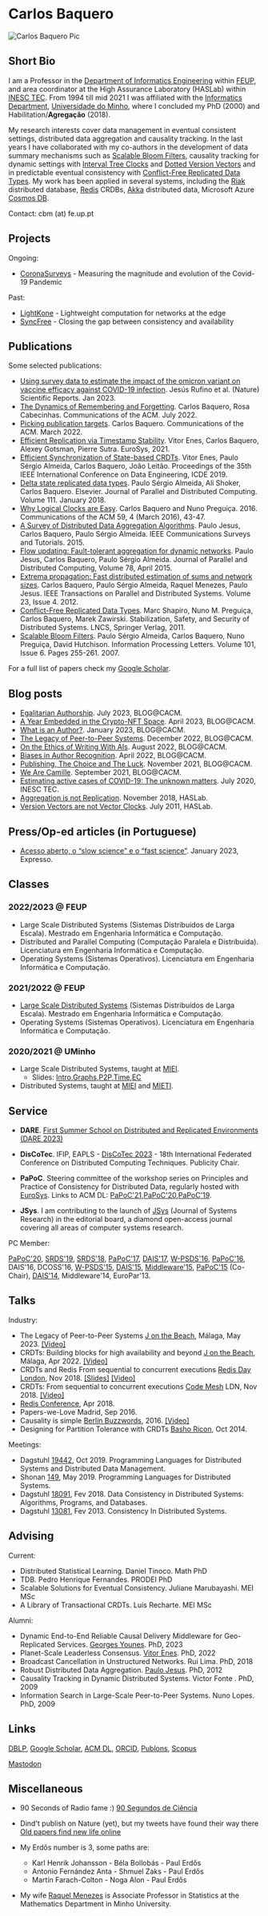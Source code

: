# Carlos Baquero

![Carlos Baquero Pic](https://cbaquero.github.io/web/cbmsquare.jpg)

## Short Bio

I am a Professor in the [Department of Informatics Engineering](https://dei.fe.up.pt/en/home-page/) within [FEUP](https://sigarra.up.pt/feup/en/web_page.inicial), and area coordinator at the High Assurance Laboratory (HASLab) within [INESC TEC](http://www.inestec.pt).
From 1994 till mid 2021 I was affiliated with the [Informatics Department](https://di.uminho.pt), [Universidade do Minho](http://www.uminho.pt), where I concluded my PhD (2000) and Habilitation/**Agregação** (2018).

My research interests cover data management in eventual consistent settings, distributed data aggregation and causality tracking. In the last years I have collaborated with my co-authors in the development of data summary mechanisms such as [Scalable Bloom Filters](https://scholar.google.com/citations?view_op=view_citation&hl=en&user=NAUDTpMAAAAJ&citation_for_view=NAUDTpMAAAAJ:u-x6o8ySG0sC), causality tracking for dynamic settings with [Interval Tree Clocks](https://scholar.google.com/citations?view_op=view_citation&hl=en&user=NAUDTpMAAAAJ&citation_for_view=NAUDTpMAAAAJ:MXK_kJrjxJIC) and [Dotted Version Vectors](https://scholar.google.com/citations?view_op=view_citation&hl=en&user=NAUDTpMAAAAJ&sortby=pubdate&citation_for_view=NAUDTpMAAAAJ:rFyVMFCKTwsC) and in predictable eventual consistency with [Conflict-Free Replicated Data Types](https://scholar.google.com/citations?view_op=view_citation&hl=en&user=NAUDTpMAAAAJ&citation_for_view=NAUDTpMAAAAJ:M3ejUd6NZC8C). My work has been applied in several systems, including the [Riak](https://www.infoq.com/news/2014/09/basho-riak-2.0) distributed database, [Redis](https://docs.redislabs.com/latest/rs/references/developing-for-active-active/) CRDBs, [Akka](https://doc.akka.io/docs/akka/current/typed/distributed-data.html) distributed data, Microsoft Azure [Cosmos DB](https://azure.microsoft.com/en-in/blog/azure-cosmos-db-pushing-the-frontier-of-globally-distributed-databases/).

Contact: cbm (at) fe.up.pt

## Projects

Ongoing:

* [CoronaSurveys](https://coronasurveys.org) - Measuring the magnitude and evolution of the Covid-19 Pandemic

Past:

* [LightKone](https://www.lightkone.eu) - Lightweight computation for networks at the edge
* [SyncFree](https://pages.lip6.fr/syncfree/index.html) -  Closing the gap between consistency and availability

## Publications

Some selected publications:

* [Using survey data to estimate the impact of the omicron variant on vaccine efficacy against COVID-19 infection](https://www.nature.com/articles/s41598-023-27951-3). Jesús Rufino et al. (Nature) Scientific Reports. Jan 2023. 
* [The Dynamics of Remembering and Forgetting](https://dl.acm.org/doi/10.1145/3535190). Carlos Baquero, Rosa Cabecinhas. Communications of the ACM. July 2022.
* [Picking publication targets](https://dl.acm.org/doi/10.1145/3510545). Carlos Baquero. Communications of the ACM. March 2022.
* [Efficient Replication via Timestamp Stability](https://doi.org/10.1145/3447786.3456236). Vitor Enes, Carlos Baquero, Alexey Gotsman, Pierre Sutra. EuroSys, 2021.
* [Efficient Synchronization of State-based CRDTs](https://doi.org/10.1109/ICDE.2019.00022). Vitor Enes, Paulo Sérgio Almeida, Carlos Baquero, João Leitão. Proceedings of the 35th IEEE International Conference on Data Engineering, ICDE 2019.
* [Delta state replicated data types](https://doi.org/10.1016/j.jpdc.2017.08.003). Paulo Sérgio Almeida, Ali Shoker, Carlos Baquero. Elsevier. Journal of Parallel and Distributed Computing. Volume 111. January 2018.
* [Why Logical Clocks are Easy](https://doi.org/10.1145/2890782). Carlos Baquero and Nuno Preguiça. 2016. Communications of the ACM 59, 4 (March 2016), 43-47.
* [A Survey of Distributed Data Aggregation Algorithms](https://doi.org/10.1109/COMST.2014.2354398). Paulo Jesus, Carlos Baquero, Paulo Sérgio Almeida. IEEE Communications Surveys and Tutorials. 2015.
* [Flow updating: Fault-tolerant aggregation for dynamic networks](https://doi.org/10.1016/j.jpdc.2015.02.003). Paulo Jesus, Carlos Baquero, Paulo Sérgio Almeida. Journal of Parallel and Distributed Computing, Volume 78, April 2015.
* [Extrema propagation: Fast distributed estimation of sums and network sizes](https://doi.org/10.1109/TPDS.2011.209). Carlos Baquero, Paulo Sérgio Almeida, Raquel Menezes, Paulo Jesus. IEEE Transactions on Parallel and Distributed Systems. Volume 23, Issue 4. 2012.
* [Conflict-Free Replicated Data Types](https://doi.org/10.1007/978-3-642-24550-3_29). Marc Shapiro, Nuno M. Preguiça, Carlos Baquero, Marek Zawirski. Stabilization, Safety, and Security of Distributed Systems. LNCS, Springer Verlag, 2011.
* [Scalable Bloom Filters](https://doi.org/10.1016/j.ipl.2006.10.007). Paulo Sérgio Almeida, Carlos Baquero, Nuno Preguiça, David Hutchison. Information Processing Letters. Volume 101, Issue 6. Pages 255-261. 2007.

For a full list of papers check my [Google Scholar](https://scholar.google.com/citations?user=NAUDTpMAAAAJ&hl=en).

## Blog posts

* [Egalitarian Authorship](https://cacm.acm.org/blogs/blog-cacm/274657-egalitarian-authorship/fulltext). July 2023, BLOG@CACM.
* [A Year Embedded in the Crypto-NFT Space](https://cacm.acm.org/blogs/blog-cacm/271740-a-year-embedded-in-the-crypto-nft-space/fulltext). April 2023, BLOG@CACM.
* [What is an Author?](https://cacm.acm.org/blogs/blog-cacm/269867-what-is-an-author/fulltext). January 2023, BLOG@CACM.
* [The Legacy of Peer-to-Peer Systems](https://cacm.acm.org/blogs/blog-cacm/267236-the-legacy-of-peer-to-peer-systems/fulltext). December 2022, BLOG@CACM.
* [On the Ethics of Writing With AIs](https://cacm.acm.org/blogs/blog-cacm/263291-on-the-ethics-of-writing-with-ais/fulltext). August 2022, BLOG@CACM.
* [Biases in Author Recognition](https://cacm.acm.org/blogs/blog-cacm/259718-biases-in-author-recognition/fulltext). April 2022, BLOG@CACM.
* [Publishing, The Choice and The Luck](https://cacm.acm.org/blogs/blog-cacm/256994-publishing-the-choice-and-the-luck/fulltext). November 2021, BLOG@CACM.
* [We Are Camille](https://cacm.acm.org/blogs/blog-cacm/255648-we-are-camille/fulltext). September 2021, BLOG@CACM.
* [Estimating active cases of COVID-19: The unknown matters](https://inesctec.medium.com/estimating-active-cases-of-covid-19-the-unknown-matters-602c3ef952bb). July 2020, INESC TEC.
* [Aggregation is not Replication](https://haslab.wordpress.com/2018/11/23/aggregation-is-not-replication/). November 2018, HASLab.
* [Version Vectors are not Vector Clocks](https://haslab.wordpress.com/2011/07/08/version-vectors-are-not-vector-clocks/). July 2011, HASLab.

## Press/Op-ed articles (in Portuguese)

* [Acesso aberto, o “slow science” e o “fast science”](https://expresso.pt/opiniao/2023-02-21-Acesso-aberto-o-slow-science-e-o-fast-science-cde281f4). January 2023, Expresso.

## Classes

### 2022/2023 @ FEUP

* Large Scale Distributed Systems (Sistemas Distribuídos de Larga Escala). Mestrado em Engenharia Informática e Computação.
* Distributed and Parallel Computing (Computação Paralela e Distribuída). Licenciatura em Engenharia Informática e Computação.
* Operating Systems (Sistemas Operativos). Licenciatura em Engenharia Informática e Computação.

### 2021/2022 @ FEUP

* [Large Scale Distributed Systems](https://sigarra.up.pt/feup/pt/ucurr_geral.ficha_uc_view?pv_ocorrencia_id=486245) (Sistemas Distribuídos de Larga Escala). Mestrado em Engenharia Informática e Computação.
* Operating Systems (Sistemas Operativos). Licenciatura em Engenharia Informática e Computação.

### 2020/2021 @ UMinho

* Large Scale Distributed Systems, taught at [MIEI](https://miei.di.uminho.pt). 
  * Slides: [Intro](https://cbaquero.github.io/web/pdf/SDLintro2021.pdf),[Graphs](https://cbaquero.github.io/web/pdf/SDLgraphs2021.pdf),[P2P](https://cbaquero.github.io/web/pdf/SDLp2p2021.pdf),[Time](https://cbaquero.github.io/web/pdf/SDLtime2021.pdf),[EC](https://cbaquero.github.io/web/pdf/SDLec2021.pdf)
* Distributed Systems, taught at [MIEI](https://miei.di.uminho.pt) and [MIETI](http://mieti.eng.uminho.pt).

## Service 

* **DARE**. [First Summer School on Distributed and Replicated Environments (DARE 2023)](https://soft.vub.ac.be/dare23/)

* **DisCoTec**. IFIP, EAPLS - [DisCoTec 2023](https://www.discotec.org/2023/) - 18th International Federated Conference on Distributed Computing Techniques. Publicity Chair.

* **PaPoC**. Steering committee of the workshop series on Principles and Practice of Consistency for Distributed Data, regularly hosted with [EuroSys](http://www.eurosys.org). Links to ACM DL: [PaPoC'21](https://dl.acm.org/doi/proceedings/10.1145/3447865),[PaPoC'20](https://dl.acm.org/doi/proceedings/10.1145/3380787),[PaPoC'19](https://dl.acm.org/doi/proceedings/10.1145/3301419).

* **JSys**. I am contributing to the launch of [JSys](https://escholarship.org/uc/jsys/eb) (Journal of Systems Research) in the editorial board, a diamond open-access journal covering all areas of computer systems research.

PC Member:

[PaPoC'20](https://papoc-workshop.github.io/2020/), [SRDS'19](https://srds2019.projet.liris.cnrs.fr), [SRDS'18](http://www.lasid.ufba.br/srds2018/view/index.php), [PaPoC'17](https://software.imdea.org//Conferences/PAPOC17/), [DAIS'17](http://2017.discotec.org), [W-PSDS'16](https://wpsds.lsd.di.uminho.pt/2016/), [PaPoC'16](https://www2.ucsc.edu/papoc-2016/index.shtml), DAIS'16, DCOSS'16, [W-PSDS'15](https://wpsds.lsd.di.uminho.pt/2015/cfp.html), [DAIS'15](http://discotec2015.inria.fr/dais-2015-call-for-papers/), [Middleware'15](http://2015.middleware-conference.org), [PaPoC'15](http://papoc.di.uminho.pt) (Co-Chair), [DAIS'14](https://projects.ics.forth.gr/dais14/program.html), Middleware'14, EuroPar'13.

## Talks

Industry:

* The Legacy of Peer-to-Peer Systems [J on the Beach](https://www.jonthebeach.com), Málaga, May 2023. [[Video]](https://www.youtube.com/watch?v=_mB8nEfoOX4)
* CRDTs: Building blocks for high availability and beyond [J on the Beach](https://2022.jonthebeach.com), Málaga, Apr 2022. [[Video]](https://www.youtube.com/watch?v=UHKthksFBHA)
* CRDTs and Redis From sequential to concurrent executions [Redis Day London](https://redislabs.com/videos/redisday-london-2018/), Nov 2018. [[Slides]](https://www.slideshare.net/RedisLabs/redisday-london-2018-crdts-and-redis-from-sequential-to-concurrent-executions) [[Video]](https://www.youtube.com/watch?v=ZoMIzBM0nf4)
* CRDTs: From sequential to concurrent executions [Code Mesh](https://codesync.global/conferences/code-mesh-2018/#Speakers) LDN, Nov 2018. [[Video]](https://www.youtube.com/watch?v=hw4agjz4240) 
* [Redis Conference](https://redislabs.com/videos/redisconf-2018/), Apr 2018. 
* Papers-we-Love Madrid, Sep 2016. 
* Causality is simple [Berlin Buzzwords](https://2016.berlinbuzzwords.de), 2016. [[Video]](https://www.youtube.com/embed/paHhOD5zI0w)
* Designing for Partition Tolerance with CRDTs [Basho Ricon](http://ricon.io/archive/2014/), Oct 2014.

Meetings: 

* Dagstuhl [19442](https://www.dagstuhl.de/en/program/calendar/semhp/?semnr=19442), Oct 2019. Programming Languages for Distributed Systems and Distributed Data Management.
* Shonan [149](https://shonan.nii.ac.jp/seminars/149/), May 2019. Programming Languages for Distributed Systems.
* Dagstuhl [18091](https://www.dagstuhl.de/en/program/calendar/semhp/?semnr=18091), Fev 2018. Data Consistency in Distributed Systems: Algorithms, Programs, and Databases.
* Dagstuhl [13081](https://www.dagstuhl.de/en/program/calendar/semhp/?semnr=13081), Fev 2013. Consistency In Distributed Systems.


## Advising

Current:

* Distributed Statistical Learning. Daniel Tinoco. Math PhD
* TDB. Pedro Henrique Fernandes. PRODEI PhD
* Scalable Solutions for Eventual Consistency. Juliane Marubayashi. MEI MSc
* A Library of Transactional CRDTs. Luís Recharte. MEI MSc

Alumni:

* Dynamic End-to-End Reliable Causal Delivery Middleware for Geo-Replicated Services. [Georges Younes](https://haslab.uminho.pt/gry/). PhD, 2023
* Planet-Scale Leaderless Consensus. [Vitor Enes](https://vitorenes.org). PhD, 2022
* Broadcast Cancellation in Unstructured Networks. Rui Lima. PhD, 2018
* Robust Distributed Data Aggregation. [Paulo Jesus](https://www.linkedin.com/in/paulo-jesus/). PhD, 2012
* Causality Tracking in Dynamic Distributed Systems. Victor Fonte . PhD, 2009
* Information Search in Large-Scale Peer-to-Peer Systems. Nuno Lopes. PhD, 2009


## Links

[DBLP](https://dblp.org/pid/42/2941.html), [Google Scholar](https://scholar.google.com/citations?user=NAUDTpMAAAAJ&hl=en), [ACM DL](https://dl.acm.org/profile/81100441005), [ORCID](https://orcid.org/0000-0002-3933-6850), [Publons](https://publons.com/researcher/2795888/carlos-baquero/), [Scopus](https://www.scopus.com/authid/detail.uri?authorId=56127073700)

<a href="https://discuss.systems/@xmal" rel="me">Mastodon</a>

## Miscellaneous

* 90 Seconds of Radio fame :) [90 Segundos de Ciência](https://www.rtp.pt/play/p2936/e517656/90-segundos-ciencia)
* Dind't publish on Nature (yet), but my tweets have found their way there [Old papers find new life online](https://www.nature.com/articles/nature.2014.16399)
* My Erdős number is 3, some paths are:
  * Karl Henrik Johansson - Béla Bollobás - Paul Erdős
  * Antonio Fernández Anta - Shmuel Zaks - Paul Erdős
  * Martín Farach-Colton - Noga Alon - Paul Erdős

* My wife [Raquel Menezes](http://w3.math.uminho.pt/~rmenezes/) is Associate Professor in Statistics at the Mathematics Department in Minho University.

